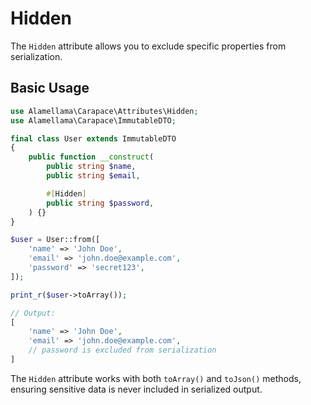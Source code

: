# Hidden

The `Hidden` attribute allows you to exclude specific properties from serialization.

## Basic Usage

```php
use Alamellama\Carapace\Attributes\Hidden;
use Alamellama\Carapace\ImmutableDTO;

final class User extends ImmutableDTO
{
    public function __construct(
        public string $name,
        public string $email,

        #[Hidden]
        public string $password,
    ) {}
}
```

```php
$user = User::from([
    'name' => 'John Doe',
    'email' => 'john.doe@example.com',
    'password' => 'secret123',
]);

print_r($user->toArray());
```

```php
// Output:
[
    'name' => 'John Doe',
    'email' => 'john.doe@example.com',
    // password is excluded from serialization
]
```

The `Hidden` attribute works with both `toArray()` and `toJson()` methods, ensuring sensitive data is never included in serialized output.
